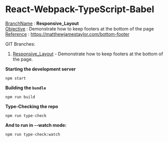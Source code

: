 # React-Webpack-TypeScript-Babel

<u>BranchName</u> : **Responsive_Layout**   
<u>Objective</u> : Demonstrate how to keep footers at the bottom of the page
<u>Reference</u> : https://matthewjamestaylor.com/bottom-footer

GIT Branches:  
1. <u>Responsive_Layout</u> - Demonstrate how to keep footers at the bottom of the page.  

**Starting the development server**
```shell
npm start
```

**Building the `bundle`**

```shell
npm run build
```

**Type-Checking the repo**

```shell
npm run type-check
```

**And to run in --watch mode:**

```shell
npm run type-check:watch
```
